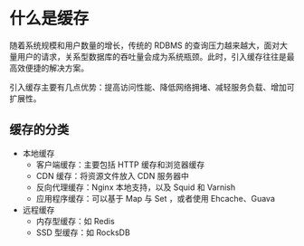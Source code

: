 # 什么是缓存

随着系统规模和用户数量的增长，传统的 RDBMS 的查询压力越来越大，面对大量用户的请求，关系型数据库的吞吐量会成为系统瓶颈。此时，引入缓存往往是最高效便捷的解决方案。

引入缓存主要有几点优势：提高访问性能、降低网络拥堵、减轻服务负载、增加可扩展性。

## 缓存的分类

- 本地缓存
  - 客户端缓存：主要包括 HTTP 缓存和浏览器缓存
  - CDN 缓存：将资源文件放入 CDN 服务器中
  - 反向代理缓存：Nginx 本地支持，以及 Squid 和 Varnish
  - 应用程序缓存：可以基于 Map 与 Set ，或者使用 Ehcache、Guava
- 远程缓存
  - 内存型缓存：如 Redis
  - SSD 型缓存：如 RocksDB